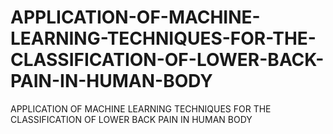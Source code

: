 # APPLICATION-OF-MACHINE-LEARNING-TECHNIQUES-FOR-THE-CLASSIFICATION-OF-LOWER-BACK-PAIN-IN-HUMAN-BODY
APPLICATION OF MACHINE LEARNING TECHNIQUES FOR THE CLASSIFICATION OF LOWER BACK PAIN IN HUMAN BODY

